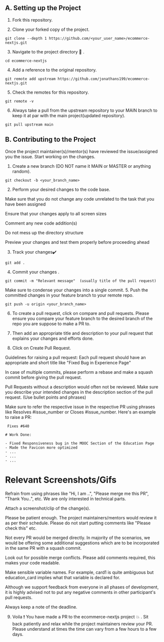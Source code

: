 ## A. Setting up the Project
1. Fork this repository.

2. Clone your forked copy of the project.

```
git clone --depth 1 https://github.com/<your_user_name>/ecommerce-nextjs.git
```

3. Navigate to the project directory 📁 .
```
cd ecommerce-nextjs
```
4. Add a reference to the original repository.
```
git remote add upstream https://github.com/jonathans199/ecommerce-nextjs.git 
```
5. Check the remotes for this repository.
```
git remote -v
```
6. Always take a pull from the upstream repository to your MAIN branch to keep it at par with the main project(updated repository).
```
git pull upstream main
```

## B. Contributing to the Project
Once the project maintainer(s)/mentor(s) have reviewed the issue/assigned you the issue. Start working on the changes.
1. Create a new branch (DO NOT name it MAIN or MASTER or anything random).
```
git checkout -b <your_branch_name>
```
2. Perform your desired changes to the code base.

Make sure that you do not change any code unrelated to the task that you have been assigned

Ensure that your changes apply to all screen sizes

Comment any new code addition(s)

Do not mess up the directory structure

Preview your changes and test them properly before proceeding ahead


3. Track your changes✔️
```
git add . 
```
4. Commit your changes .
```
git commit -m "Relevant message"  (usually title of the pull request)
```
Make sure to condense your changes into a single commit.
5. Push the committed changes in your feature branch to your remote repo.
```
git push -u origin <your_branch_name>
```
6. To create a pull request, click on compare and pull requests. Please ensure you compare your feature branch to the desired branch of the repo you are suppose to make a PR to.



7. Then add an appropriate title and description to your pull request that explains your changes and efforts done.

8. Click on Create Pull Request.



Guidelines for raising a pull request:
Each pull request should have an appropriate and short title like "Fixed Bug in Experience Page"

In case of multiple commits, please perform a rebase and make a squash commit before giving the pull request.

Pull Requests without a description would often not be reviewed. Make sure you describe your intended changes in the description section of the pull request. (Use bullet points and phrases)

Make sure to refer the respective issue in the respective PR using phrases like Resolves #issue_number or Closes #issue_number. Here's an example to raise a PR:
```
 Fixes #640

# Work Done:

- Fixed Responsiveness bug in the MOOC Section of the Education Page
- Made the Favicon more optimized
- ...
- ...
- ...
```
# Relevant Screenshots/Gifs
Refrain from using phrases like "Hi, I am ..", "Please merge me this PR", "Thank You..", etc. We are only interested in technical parts.

Attach a screenshot/clip of the change(s).

Please be patient enough. The project maintainers/mentors would review it as per their schedule. Please do not start putting comments like "Please check this" etc.

Not every PR would be merged directly. In majority of the scenarios, we would be offering some additional suggestions which are to be incorporated in the same PR with a squash commit.

Look out for possible merge conflicts. Please add comments required, this makes your code readable.

Make sensible variable names. For example, card1 is quite ambiguous but education_card implies what that variable is declared for.

Although we support feedback from everyone in all phases of development, it is highly advised not to put any negative comments in other participant's pull requests.

Always keep a note of the deadline.

9. Voila ❗ You have made a PR to the ecommerce-nextjs project 💥 . Sit back patiently and relax while the project maintainers review your PR. Please understand at times the time can vary from a few hours to a few days.
